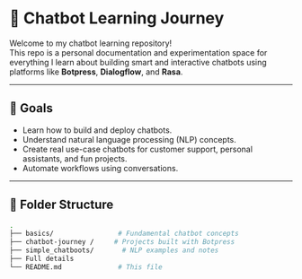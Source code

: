 # 🤖 Chatbot Learning Journey

Welcome to my chatbot learning repository!  
This repo is a personal documentation and experimentation space for everything I learn about building smart and interactive chatbots using platforms like **Botpress**, **Dialogflow**, and **Rasa**.

---

## 🚀 Goals

- Learn how to build and deploy chatbots.
- Understand natural language processing (NLP) concepts.
- Create real use-case chatbots for customer support, personal assistants, and fun projects.
- Automate workflows using conversations.

---

## 📁 Folder Structure

```bash
.
├── basics/                # Fundamental chatbot concepts
├── chatbot-journey /     # Projects built with Botpress
├── simple_chatboots/       # NLP examples and notes
├── Full details             
└── README.md              # This file
